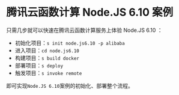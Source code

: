 # 腾讯云函数计算 Node.JS 6.10 案例

只需几步就可以快速在腾讯云函数计算服务上体验 Node.JS 6.10 ：

- 初始化项目：`s init node.js6.10 -p alibaba`
- 进入项目：`cd node.js6.10`
- 构建项目：`s build docker`
- 部署项目：`s deploy`
- 触发项目：`s invoke remote`

即可实现`Node.JS 6.10`案例的初始化、部署整个流程。